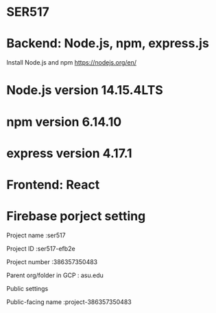 # SER517


# Backend: Node.js, npm, express.js

Install Node.js and npm https://nodejs.org/en/

# Node.js version 14.15.4LTS

# npm version 6.14.10

# express version 4.17.1


# Frontend: React


# Firebase porject setting
Project name :ser517

Project ID :ser517-efb2e

Project number :386357350483

Parent org/folder in GCP : asu.edu

Public settings

Public-facing name :project-386357350483
